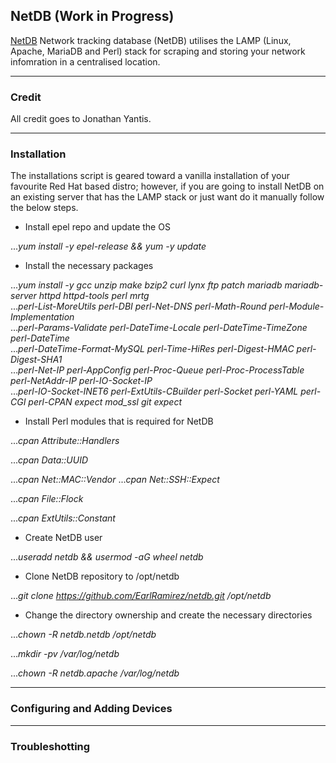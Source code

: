 
## NetDB (Work in Progress)

[NetDB](http://netdbtracking.sourceforge.net/) Network tracking database (NetDB) utilises the LAMP (Linux, Apache, MariaDB and Perl) stack for scraping and storing your network infomration in a centralised location.


-----------
### Credit

All credit goes to Jonathan Yantis.

------------
### Installation

The installations script is geared toward a vanilla installation of your favourite Red Hat based distro; however, if you are going to install NetDB on an existing server that has the LAMP stack or just want do it manually follow the below steps.

- Install epel repo and update the OS

..._yum install -y epel-release && yum -y update_

- Install the necessary packages

..._yum install -y gcc unzip make bzip2 curl lynx ftp patch mariadb mariadb-server httpd httpd-tools perl mrtg_ \
..._perl-List-MoreUtils perl-DBI perl-Net-DNS perl-Math-Round perl-Module-Implementation_ \
..._perl-Params-Validate perl-DateTime-Locale perl-DateTime-TimeZone perl-DateTime_ \
..._perl-DateTime-Format-MySQL perl-Time-HiRes perl-Digest-HMAC perl-Digest-SHA1_ \
..._perl-Net-IP perl-AppConfig perl-Proc-Queue perl-Proc-ProcessTable perl-NetAddr-IP perl-IO-Socket-IP_ \
..._perl-IO-Socket-INET6 perl-ExtUtils-CBuilder perl-Socket perl-YAML perl-CGI perl-CPAN expect mod_ssl git expect_

- Install Perl modules that is required for NetDB

..._cpan Attribute::Handlers_

..._cpan Data::UUID_

..._cpan Net::MAC::Vendor_ 
..._cpan Net::SSH::Expect_

..._cpan File::Flock_

..._cpan ExtUtils::Constant_

- Create NetDB user 

..._useradd netdb && usermod -aG wheel netdb_

- Clone NetDB repository to /opt/netdb

..._git clone https://github.com/EarlRamirez/netdb.git /opt/netdb_

- Change the directory ownership and create the necessary directories

..._chown -R netdb.netdb /opt/netdb_

..._mkdir -pv /var/log/netdb_

..._chown -R netdb.apache /var/log/netdb_

----------
### Configuring and Adding Devices

-----------
### Troubleshotting
